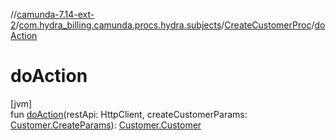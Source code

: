 //[camunda-7.14-ext-2](../../../index.md)/[com.hydra_billing.camunda.procs.hydra.subjects](../index.md)/[CreateCustomerProc](index.md)/[doAction](do-action.md)

# doAction

[jvm]\
fun [doAction](do-action.md)(restApi: HttpClient, createCustomerParams: [Customer.CreateParams](../../com.hydra_billing.camunda.api.hydra.rest.v2.subjects.customers/-customer/-create-params/index.md)): [Customer.Customer](../../com.hydra_billing.camunda.api.hydra.rest.v2.subjects.customers/-customer/-customer/index.md)
